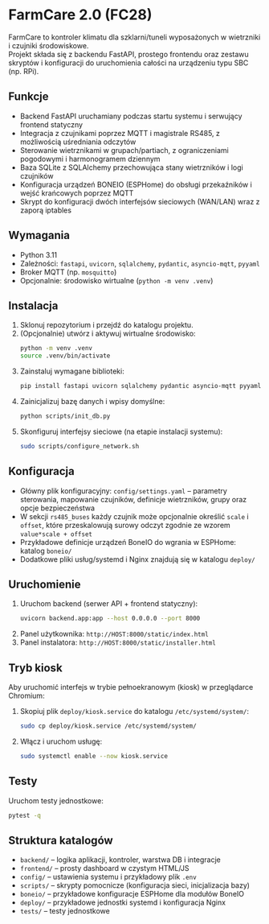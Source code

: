 # FarmCare 2.0 (FC28)

FarmCare to kontroler klimatu dla szklarni/tuneli wyposażonych w wietrzniki i czujniki środowiskowe.  
Projekt składa się z backendu FastAPI, prostego frontendu oraz zestawu skryptów i konfiguracji do uruchomienia całości na urządzeniu typu SBC (np. RPi).

## Funkcje
- Backend FastAPI uruchamiany podczas startu systemu i serwujący frontend statyczny
- Integracja z czujnikami poprzez MQTT i magistrale RS485, z możliwością uśredniania odczytów
- Sterowanie wietrznikami w grupach/partiach, z ograniczeniami pogodowymi i harmonogramem dziennym
- Baza SQLite z SQLAlchemy przechowująca stany wietrzników i logi czujników
- Konfiguracja urządzeń BONEIO (ESPHome) do obsługi przekaźników i wejść krańcowych poprzez MQTT
- Skrypt do konfiguracji dwóch interfejsów sieciowych (WAN/LAN) wraz z zaporą iptables

## Wymagania
- Python 3.11
- Zależności: `fastapi`, `uvicorn`, `sqlalchemy`, `pydantic`, `asyncio-mqtt`, `pyyaml`
- Broker MQTT (np. `mosquitto`)
- Opcjonalnie: środowisko wirtualne (`python -m venv .venv`)

## Instalacja
1. Sklonuj repozytorium i przejdź do katalogu projektu.
2. (Opcjonalnie) utwórz i aktywuj wirtualne środowisko:
   ```bash
   python -m venv .venv
   source .venv/bin/activate
   ```
3. Zainstaluj wymagane biblioteki:
   ```bash
   pip install fastapi uvicorn sqlalchemy pydantic asyncio-mqtt pyyaml
   ```
4. Zainicjalizuj bazę danych i wpisy domyślne:
   ```bash
   python scripts/init_db.py
   ```
5. Skonfiguruj interfejsy sieciowe (na etapie instalacji systemu):
   ```bash
   sudo scripts/configure_network.sh
   ```

## Konfiguracja
- Główny plik konfiguracyjny: `config/settings.yaml` – parametry sterowania, mapowanie czujników, definicje wietrzników, grupy oraz opcje bezpieczeństwa
- W sekcji `rs485_buses` każdy czujnik może opcjonalnie określić `scale` i `offset`,
  które przeskalowują surowy odczyt zgodnie ze wzorem `value*scale + offset`
- Przykładowe definicje urządzeń BoneIO do wgrania w ESPHome: katalog `boneio/`
- Dodatkowe pliki usług/systemd i Nginx znajdują się w katalogu `deploy/`

## Uruchomienie
1. Uruchom backend (serwer API + frontend statyczny):
   ```bash
   uvicorn backend.app:app --host 0.0.0.0 --port 8000
   ```
2. Panel użytkownika: `http://HOST:8000/static/index.html`
3. Panel instalatora: `http://HOST:8000/static/installer.html`

## Tryb kiosk

Aby uruchomić interfejs w trybie pełnoekranowym (kiosk) w przeglądarce Chromium:

1. Skopiuj plik `deploy/kiosk.service` do katalogu `/etc/systemd/system/`:
   ```bash
   sudo cp deploy/kiosk.service /etc/systemd/system/
   ```
2. Włącz i uruchom usługę:
   ```bash
   sudo systemctl enable --now kiosk.service
   ```

## Testy
Uruchom testy jednostkowe:
```bash
pytest -q
```

## Struktura katalogów
- `backend/` – logika aplikacji, kontroler, warstwa DB i integracje
- `frontend/` – prosty dashboard w czystym HTML/JS
- `config/` – ustawienia systemu i przykładowy plik `.env`
- `scripts/` – skrypty pomocnicze (konfiguracja sieci, inicjalizacja bazy)
- `boneio/` – przykładowe konfiguracje ESPHome dla modułów BoneIO
- `deploy/` – przykładowe jednostki systemd i konfiguracja Nginx
- `tests/` – testy jednostkowe

